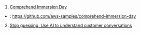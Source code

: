 1. [Comprehend Immersion Day](https://catalog.us-east-1.prod.workshops.aws/workshops/b54ae619-4779-409c-9bde-6e9c00edcf0f/en-US)
- : https://github.com/aws-samples/comprehend-immersion-day
2. [Stop guessing: Use AI to understand customer conversations](https://master.d167n899s5ufv3.amplifyapp.com/en/)
